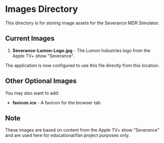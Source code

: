 # Images Directory

This directory is for storing image assets for the Severance MDR Simulator.

## Current Images

1. **Severance-Lumon-Logo.jpg** - The Lumon Industries logo from the Apple TV+ show "Severance".

The application is now configured to use this file directly from this location.

## Other Optional Images

You may also want to add:
- **favicon.ico** - A favicon for the browser tab

## Note

These images are based on content from the Apple TV+ show "Severance" and are used here for educational/fan project purposes only. 